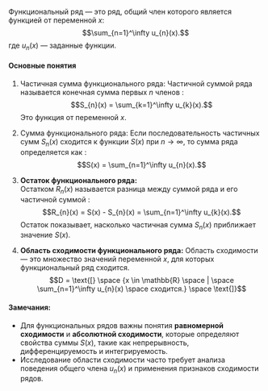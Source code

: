 Функциональный ряд — это ряд, общий член которого является функцией от переменной $x:$
$$\sum_{n=1}^\infty u_{n}(x).$$
где $u_{n}(x)$ — заданные функции.

#### Основные понятия

1. Частичная сумма функционального ряда:
	Частичной суммой ряда называется конечная сумма первых $n$ членов $:$
	$$S_{n}(x) = \sum_{k=1}^\infty u_{k}(x).$$
	Это функция от переменной $x$.

2. Сумма функционального ряда:
	 Если последовательность частичных сумм $S_{n}(x)$ сходится к функции $S(x)$ при $n \to \infty$, то сумма ряда определяется как $:$
	 $$S(x) = \sum_{n=1}^\infty u_{n}(x).$$

3. **Остаток функционального ряда:**  
	Остатком $R_{n}(x)$ называется разница между суммой ряда и его частичной суммой $:$
	$$R_{n}(x) = S(x) - S_{n}(x) = \sum_{n=1}^\infty u_{k}(x).$$
	Остаток показывает, насколько частичная сумма $S_{n​}(x)$ приближает значение $S(x)$.

4. **Область сходимости функционального ряда:**
	Область сходимости — это множество значений переменной $x$, для которых функциональный ряд сходится.
	$$D = \text{[} \space {x \in \mathbb{R} \space | \space \sum_{n=1}^\infty u_{n}(x) \space сходится.} \space \text{]}$$

#### Замечания:

- Для функциональных рядов важны понятия **равномерной сходимости** и **абсолютной сходимости**, которые определяют свойства суммы $S(x)$, такие как непрерывность, дифференцируемость и интегрируемость.
- Исследование области сходимости часто требует анализа поведения общего члена $u_{n}(x)$ и применения признаков сходимости рядов.